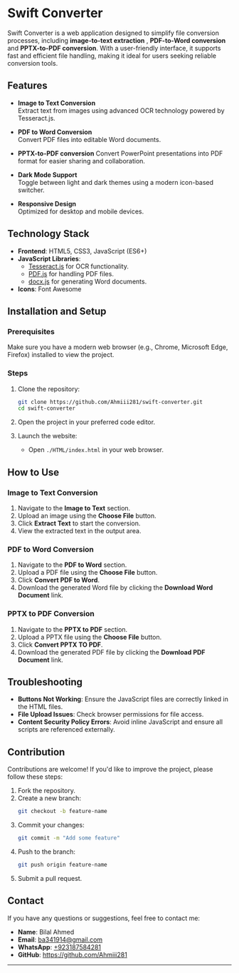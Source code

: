 # Swift Converter

Swift Converter is a web application designed to simplify file conversion processes, including **image-to-text extraction** , **PDF-to-Word conversion** and **PPTX-to-PDF conversion**. With a user-friendly interface, it supports fast and efficient file handling, making it ideal for users seeking reliable conversion tools.

## Features

- **Image to Text Conversion**  
  Extract text from images using advanced OCR technology powered by Tesseract.js.

- **PDF to Word Conversion**  
  Convert PDF files into editable Word documents.

- **PPTX-to-PDF conversion**
  Convert PowerPoint presentations into PDF format for easier sharing and collaboration.

- **Dark Mode Support**  
  Toggle between light and dark themes using a modern icon-based switcher.

- **Responsive Design**  
  Optimized for desktop and mobile devices.

## Technology Stack

- **Frontend**: HTML5, CSS3, JavaScript (ES6+)
- **JavaScript Libraries**:
  - [Tesseract.js](https://tesseract.projectnaptha.com/) for OCR functionality.
  - [PDF.js](https://mozilla.github.io/pdf.js/) for handling PDF files.
  - [docx.js](https://github.com/dolanmiu/docx) for generating Word documents.
- **Icons**: Font Awesome

## Installation and Setup

### Prerequisites
Make sure you have a modern web browser (e.g., Chrome, Microsoft Edge, Firefox) installed to view the project.

### Steps
1. Clone the repository:
   ```bash
   git clone https://github.com/Ahmiii281/swift-converter.git
   cd swift-converter
   ```

2. Open the project in your preferred code editor.

3. Launch the website:
   - Open `./HTML/index.html` in your web browser.

## How to Use

### Image to Text Conversion
1. Navigate to the **Image to Text** section.
2. Upload an image using the **Choose File** button.
3. Click **Extract Text** to start the conversion.
4. View the extracted text in the output area.

### PDF to Word Conversion
1. Navigate to the **PDF to Word** section.
2. Upload a PDF file using the **Choose File** button.
3. Click **Convert PDF to Word**.
4. Download the generated Word file by clicking the **Download Word Document** link.

### PPTX to PDF Conversion
1. Navigate to the **PPTX to PDF** section.
2. Upload a PPTX file using the **Choose File** button.
3. Click **Convert PPTX TO PDF**.
4. Download the generated PDF file by clicking the **Download PDF Document** link.

## Troubleshooting

- **Buttons Not Working**: Ensure the JavaScript files are correctly linked in the HTML files.
- **File Upload Issues**: Check browser permissions for file access.
- **Content Security Policy Errors**: Avoid inline JavaScript and ensure all scripts are referenced externally.

## Contribution

Contributions are welcome! If you'd like to improve the project, please follow these steps:
1. Fork the repository.
2. Create a new branch:
   ```bash
   git checkout -b feature-name
   ```
3. Commit your changes:
   ```bash
   git commit -m "Add some feature"
   ```
4. Push to the branch:
   ```bash
   git push origin feature-name
   ```
5. Submit a pull request.

## Contact

If you have any questions or suggestions, feel free to contact me:

- **Name**: Bilal Ahmed  
- **Email**: ba341914@gmail.com
- **WhatsApp**: [+923187584281](https://wa.me/923187584281)
- **GitHub**: https://github.com/Ahmiii281

---
